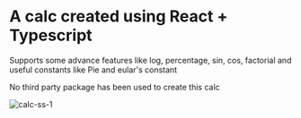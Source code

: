 # A calc created using React + Typescript 

Supports some advance features like log, percentage, sin, cos, factorial and useful constants like Pie and eular's constant 

No third party package has been used to create this calc

![calc-ss-1](https://github.com/Manish6196/calc/assets/46478690/05eacf73-3c97-4260-81ef-52bf4468e3eb)


